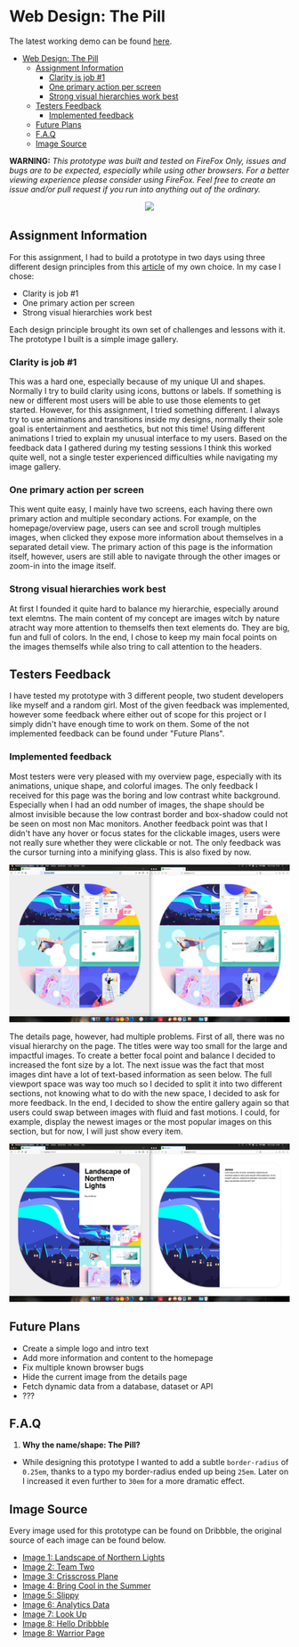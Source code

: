 # Web Design: The Pill

The latest working demo can be found [here](https://jamerrone.github.io/web-design/project-1/dist/index.html).

<!-- TOC -->

* [Web Design: The Pill](#web-design-the-pill)
  * [Assignment Information](#assignment-information)
    * [Clarity is job #1](#clarity-is-job-1)
    * [One primary action per screen](#one-primary-action-per-screen)
    * [Strong visual hierarchies work best](#strong-visual-hierarchies-work-best)
  * [Testers Feedback](#testers-feedback)
    * [Implemented feedback](#implemented-feedback)
  * [Future Plans](#future-plans)
  * [F.A.Q](#faq)
  * [Image Source](#image-source)

<!-- /TOC -->

**WARNING:** _This prototype was built and tested on FireFox Only, issues and bugs are to be expected, especially while using other browsers. For a better viewing experience please consider using FireFox. Feel free to create an issue and/or pull request if you run into anything out of the ordinary._

<p align="center">
  <img src="/project-1/cover.gif"/>
</p>

## Assignment Information

For this assignment, I had to build a prototype in two days using three different design principles from this [article](http://bokardo.com/principles-of-user-interface-design/) of my own choice. In my case I chose:

* Clarity is job #1
* One primary action per screen
* Strong visual hierarchies work best

Each design principle brought its own set of challenges and lessons with it. The prototype I built is a simple image gallery.

### Clarity is job #1

This was a hard one, especially because of my unique UI and shapes. Normally I try to build clarity using icons, buttons or labels. If something is new or different most users will be able to use those elements to get started. However, for this assignment, I tried something different. I always try to use animations and transitions inside my designs, normally their sole goal is entertainment and aesthetics, but not this time! Using different animations I tried to explain my unusual interface to my users. Based on the feedback data I gathered during my testing sessions I think this worked quite well, not a single tester experienced difficulties while navigating my image gallery.

### One primary action per screen

This went quite easy, I mainly have two screens, each having there own primary action and multiple secondary actions. For example, on the homepage/overview page, users can see and scroll trough multiples images, when clicked they expose more information about themselves in a separated detail view. The primary action of this page is the information itself, however, users are still able to navigate through the other images or zoom-in into the image itself.

### Strong visual hierarchies work best

At first I founded it quite hard to balance my hierarchie, especially around text elemtns. The main content of my concept are images witch by nature atracht way more attention to themselfs then text elements do. They are big, fun and full of colors. In the end, I chose to keep my main focal points on the images themselfs while also tring to call attention to the headers.

## Testers Feedback

I have tested my prototype with 3 different people, two student developers like myself and a random girl. Most of the given feedback was implemented, however some feedback where either out of scope for this project or I simply didn't have enough time to work on them. Some of the not implemented feedback can be found under "Future Plans".

### Implemented feedback

Most testers were very pleased with my overview page, especially with its animations, unique shape, and colorful images. The only feedback I received for this page was the boring and low contrast white background. Especially when I had an odd number of images, the shape should be almost invisible because the low contrast border and box-shadow could not be seen on most non Mac monitors. Another feedback point was that I didn't have any hover or focus states for the clickable images, users were not really sure whether they were clickable or not. The only feedback was the cursor turning into a minifying glass. This is also fixed by now.

![Feedback 1](/project-1/feedback1.png)

The details page, however, had multiple problems. First of all, there was no visual hierarchy on the page. The titles were way too small for the large and impactful images. To create a better focal point and balance I decided to increased the font size by a lot. The next issue was the fact that most images dint have a lot of text-based information as seen below. The full viewport space was way too much so I decided to split it into two different sections, not knowing what to do with the new space, I decided to ask for more feedback. In the end, I decided to show the entire gallery again so that users could swap between images with fluid and fast motions. I could, for example, display the newest images or the most popular images on this section, but for now, I will just show every item.

![Feedback 2](/project-1/feedback2.png)

## Future Plans

* Create a simple logo and intro text
* Add more information and content to the homepage
* Fix multiple known browser bugs
* Hide the current image from the details page
* Fetch dynamic data from a database, dataset or API
* ???

## F.A.Q

1.  **Why the name/shape: The Pill?**

* While designing this prototype I wanted to add a subtle `border-radius` of `0.25em`, thanks to a typo my border-radius ended up being `25em`. Later on I increased it even further to `30em` for a more dramatic effect.

## Image Source

Every image used for this prototype can be found on Dribbble, the original source of each image can be found below.

* [Image 1: Landscape of Northern Lights](https://dribbble.com/shots/4445673-Landscape-of-Northern-Lights)
* [Image 2: Team Two](https://dribbble.com/shots/4448926-Team-two)
* [Image 3: Crisscross Plane](https://dribbble.com/shots/4447459-Crisscross-Plane)
* [Image 4: Bring Cool in the Summer](https://dribbble.com/shots/4448757-Bring-cool-in-the-summer)
* [Image 5: Slippy](https://dribbble.com/shots/4447193-Slippy)
* [Image 6: Analytics Data](https://dribbble.com/shots/4449252-Analytics-Data)
* [Image 7: Look Up](https://dribbble.com/shots/4448800-Look-up)
* [Image 8: Hello Dribbble](https://dribbble.com/shots/4448351-Hello-Dribbble)
* [Image 8: Warrior Page](https://dribbble.com/shots/4448623-Warrior-Page)

